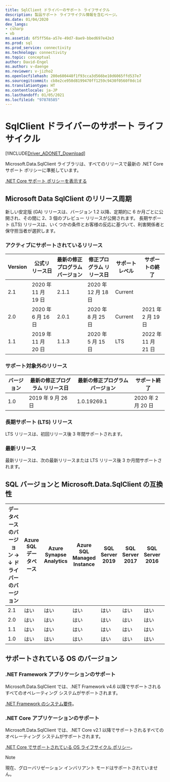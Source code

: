 ```yaml
---
title: SqlClient ドライバーのサポート ライフサイクル
description: 製品サポート ライフサイクル情報を含むページ。
ms.date: 01/04/2020
dev_langs:
- csharp
- vb
ms.assetid: 6f5ff56a-a57e-49d7-8ae9-bbed697e42e3
ms.prod: sql
ms.prod_service: connectivity
ms.technology: connectivity
ms.topic: conceptual
author: David-Engel
ms.author: v-daenge
ms.reviewer: v-jizho2
ms.openlocfilehash: 200e600448f1f93cca3d566be10d6065ffd537e7
ms.sourcegitcommit: cb8e2ce950d8199470ff1259c9430f0560f0dc1d
ms.translationtype: HT
ms.contentlocale: ja-JP
ms.lasthandoff: 01/05/2021
ms.locfileid: "97878585"
---
```

# <a name="sqlclient-driver-support-lifecycle"></a>SqlClient ドライバーのサポート ライフサイクル

[!INCLUDE[Driver_ADONET_Download](../../includes/driver_adonet_download.md)]

Microsoft.Data.SqlClient ライブラリは、すべてのリリースで最新の .NET Core サポート ポリシーに準拠しています。

[.NET Core サポート ポリシーを表示する](https://dotnet.microsoft.com/platform/support/policy/dotnet-core)

## <a name="microsoftdatasqlclient-release-cadence"></a>Microsoft Data SqlClient のリリース周期

新しい安定版 (GA) リリースは、バージョン 1.2 以降、定期的に 6 か月ごとに公開され、その間に 2、3 個のプレビュー リリースが公開されます。 長期サポート (LTS) リリースは、いくつかの条件とお客様の反応に基づいて、利害関係者と保守担当者が選択します。

### <a name="actively-supported-releases"></a>アクティブにサポートされているリリース

| Version | 公式リリース日 | 最新の修正プログラム バージョン | 修正プログラム リリース日 | サポート レベル  | サポートの終了 |
| -- | -- | -- | -- | -- | -- |
| 2.1 | 2020 年 11 月 19 日 | 2.1.1 | 2020 年 12 月 18 日 | Current | |
| 2.0 | 2020 年 6 月 16 日 | 2.0.1 | 2020 年 8 月 25 日 | Current | 2021 年 2 月 19 日 |
| 1.1 | 2019 年 11 月 20 日 | 1.1.3 | 2020 年 5 月 15 日 | LTS | 2022 年 11 月 21 日 |

### <a name="out-of-support-releases"></a>サポート対象外のリリース

| バージョン | 最新の修正プログラム リリース日 | 最新の修正プログラム バージョン | サポート終了 |
| -- | -- | -- | -- |
| 1.0 | 2019 年 9 月 26 日 | 1.0.19269.1 | 2020 年 2 月 20 日 |

### <a name="long-term-support-lts-releases"></a>長期サポート (LTS) リリース

LTS リリースは、初回リリース後 3 年間サポートされます。

### <a name="current-releases"></a>最新リリース

最新リリースは、次の最新リリースまたは LTS リリース後 3 か月間サポートされます。

## <a name="sql-version-compatibility-with-microsoftdatasqlclient"></a>SQL バージョンと Microsoft.Data.SqlClient の互換性

|データベースのバージョン&nbsp;&#8594;<br />&#8595; ドライバーのバージョン|Azure SQL データベース|Azure Synapse Analytics|Azure SQL Managed Instance|SQL Server 2019|SQL Server 2017|SQL Server 2016|SQL Server 2014|SQL Server 2012|
|---|---|---|---|---|---|---|---|---|
|2.1|はい|はい|はい|はい|はい|はい|はい|はい|
|2.0|はい|はい|はい|はい|はい|はい|はい|はい|
|1.1|はい|はい|はい|はい|はい|はい|はい|はい|
|1.0|はい|はい|はい|はい|はい|はい|はい|はい|

## <a name="supported-os-versions"></a>サポートされている OS のバージョン

### <a name="support-for-net-framework-applications"></a>.NET Framework アプリケーションのサポート

Microsoft.Data.SqlClient では、.NET Framework v4.6 以降でサポートされるすべてのオペレーティング システムがサポートされます。

[.NET Framework のシステム要件](/dotnet/framework/get-started/system-requirements)。

### <a name="support-for-net-core-applications"></a>.NET Core アプリケーションのサポート

Microsoft.Data.SqlClient では、.NET Core v2.1 以降でサポートされるすべてのオペレーティング システムがサポートされます。

[.NET Core でサポートされている OS ライフサイクル ポリシー](https://github.com/dotnet/core/blob/master/os-lifecycle-policy.md)。

> [!NOTE]
> 現在、グローバリゼーション インバリアント モードはサポートされていません。
